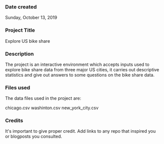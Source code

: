 ### Date created
Sunday, October 13, 2019

### Project Title
Explore US bike share

### Description
The project is an interactive environment which accepts inputs used to explore bike share data from three major US cities, it carries out descriptive statistics and give out answers to some questions on the bike share data.  

### Files used
The data files used in the project are:

chicago.csv
washinton.csv
new_york_city.csv

### Credits
It's important to give proper credit. Add links to any repo that inspired you or blogposts you consulted.
